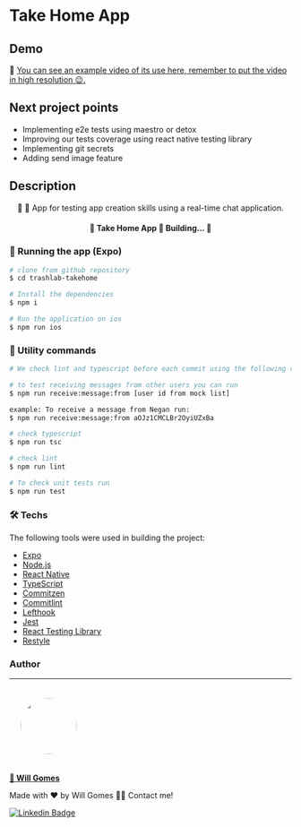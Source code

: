 # Take Home App

## Demo

🎥 [You can see an example video of its use here, remember to put the video in high resolution 😉.](https://youtube.com/shorts/wdliRieeD6s?feature=share)

## Next project points
- Implementing e2e tests using maestro or detox
- Improving our tests coverage using react native testing library
- Implementing git secrets
- Adding send image feature

## Description

<p align="center">🔐 📱 App for testing app creation skills using a real-time chat application.</p>

<h4 align="center"> 
	🚧  Take Home App 🚀 Building...  🚧
</h4>

### 📱 Running the app (Expo)

```bash
# clone from github repository
$ cd trashlab-takehome

# Install the dependencies
$ npm i

# Run the application on ios
$ npm run ios
```

### 📱 Utility commands

```bash
# We check lint and typescript before each commit using the following commands

# to test receiving messages from other users you can run
$ npm run receive:message:from [user id from mock list]

example: To receive a message from Negan run:
$ npm run receive:message:from aOJz1CMCLBr2OyiUZxBa 

# check typescript
$ npm run tsc

# check lint
$ npm run lint

# To check unit tests run
$ npm run test
```

### 🛠 Techs

The following tools were used in building the project:

- [Expo](https://expo.io/)
- [Node.js](https://nodejs.org/en/)
- [React Native](https://reactnative.dev/)
- [TypeScript](https://www.typescriptlang.org/)
- [Commitzen](https://github.com/commitizen/cz-cli)
- [Commitlint](https://github.com/conventional-changelog/commitlint)
- [Lefthook](https://github.com/evilmartians/lefthook)
- [Jest](https://jestjs.io/)
- [React Testing Library](https://testing-library.com/docs/react-native-testing-library/intro)
- [Restyle](https://github.com/Shopify/restyle)

### Author

---

<a href="https://github.com/w1ll-dev">
   <img style="border-radius: 50%; margin: 20px" src="https://github.com/w1ll-dev.png" width="100px;" alt=""/>
   <br />
   <p><b>🚀 Will Gomes</b></p>
</a>

Made with ❤️ by Will Gomes 👋🏽 Contact me!

[![Linkedin Badge](https://img.shields.io/badge/LinkedIn-0077B5?style=for-the-badge&logo=linkedin&logoColor=white)](https://www.linkedin.com/in/will-marcio/)
